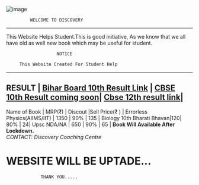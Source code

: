 
 ![image](https://yt3.ggpht.com/a/AATXAJzL3lJx71y0-Zw3mITaW6DDfwg9ztjB4PgtYg=s100-c-k-c0xffffffff-no-rj-mo)
 
 ```
          WELCOME TO DISCOVERY 
  ```  
  ------

  This Website Helps Student.This is good initiative,
  As we know that we all have old as well new book which may be useful for student.

                       NOTICE
                            
         This Website Created For Student Help 
 -------
   RESULT         | 
 [Bihar Board 10th Result Link](http://biharboardonline.bihar.gov.in)   |
 [CBSE 10th Result coming  soon](http://cbseresults.nic.in/class10/class10th19.htm)|
 [Cbse 12th result link](http://cbseresults.nic.in/class12/class12th19.htm)|
 -------
Name of Book    |  MRP(₹) | Discout |Sell Price(₹ ) |
 Errorless Physics(AIIMS/IIT) | 1350 | 90% | 135 |
  Biology 10th Bharati Bhavan|120| 80% | 24| 
   Upsc NDA/NA | 650 | 90% | 65 |
 **Book Will Available After Lockdown.**  
 *CONTACT: Discovery Coaching Centre* 

  
#         WEBSITE WILL BE UPTADE...
                 THANK YOU.....
